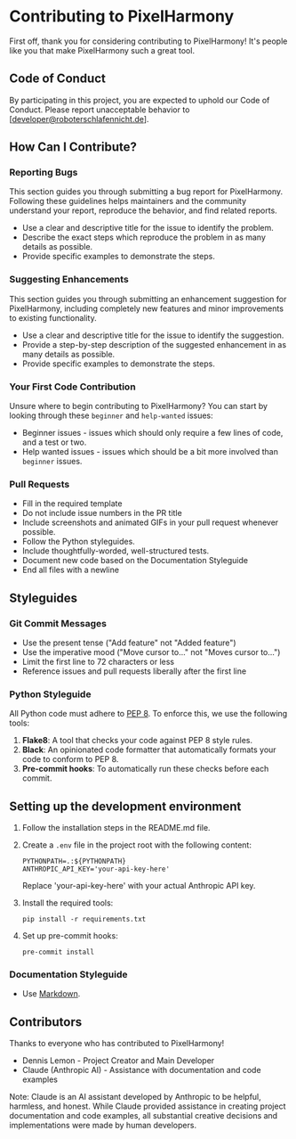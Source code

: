 # Contributing to PixelHarmony

First off, thank you for considering contributing to PixelHarmony! It's people like you that make PixelHarmony such a great tool.

## Code of Conduct

By participating in this project, you are expected to uphold our Code of Conduct. Please report unacceptable behavior to [developer@roboterschlafennicht.de].

## How Can I Contribute?

### Reporting Bugs

This section guides you through submitting a bug report for PixelHarmony. Following these guidelines helps maintainers and the community understand your report, reproduce the behavior, and find related reports.

- Use a clear and descriptive title for the issue to identify the problem.
- Describe the exact steps which reproduce the problem in as many details as possible.
- Provide specific examples to demonstrate the steps.

### Suggesting Enhancements

This section guides you through submitting an enhancement suggestion for PixelHarmony, including completely new features and minor improvements to existing functionality.

- Use a clear and descriptive title for the issue to identify the suggestion.
- Provide a step-by-step description of the suggested enhancement in as many details as possible.
- Provide specific examples to demonstrate the steps.

### Your First Code Contribution

Unsure where to begin contributing to PixelHarmony? You can start by looking through these `beginner` and `help-wanted` issues:

- Beginner issues - issues which should only require a few lines of code, and a test or two.
- Help wanted issues - issues which should be a bit more involved than `beginner` issues.

### Pull Requests

- Fill in the required template
- Do not include issue numbers in the PR title
- Include screenshots and animated GIFs in your pull request whenever possible.
- Follow the Python styleguides.
- Include thoughtfully-worded, well-structured tests.
- Document new code based on the Documentation Styleguide
- End all files with a newline

## Styleguides

### Git Commit Messages

- Use the present tense ("Add feature" not "Added feature")
- Use the imperative mood ("Move cursor to..." not "Moves cursor to...")
- Limit the first line to 72 characters or less
- Reference issues and pull requests liberally after the first line

### Python Styleguide

All Python code must adhere to [PEP 8](https://www.python.org/dev/peps/pep-0008/). To enforce this, we use the following tools:

1. **Flake8**: A tool that checks your code against PEP 8 style rules.
2. **Black**: An opinionated code formatter that automatically formats your code to conform to PEP 8.
3. **Pre-commit hooks**: To automatically run these checks before each commit.

## Setting up the development environment

1. Follow the installation steps in the README.md file.

2. Create a `.env` file in the project root with the following content:
   ```
   PYTHONPATH=.:${PYTHONPATH}
   ANTHROPIC_API_KEY='your-api-key-here'
   ```
   Replace 'your-api-key-here' with your actual Anthropic API key.

3. Install the required tools:
   ```
   pip install -r requirements.txt
   ```

4. Set up pre-commit hooks:
   ```
   pre-commit install
   ```


### Documentation Styleguide

- Use [Markdown](https://daringfireball.net/projects/markdown).

## Contributors

Thanks to everyone who has contributed to PixelHarmony!

- Dennis Lemon - Project Creator and Main Developer
- Claude (Anthropic AI) - Assistance with documentation and code examples

Note: Claude is an AI assistant developed by Anthropic to be helpful, harmless, and honest. While Claude provided assistance in creating project documentation and code examples, all substantial creative decisions and implementations were made by human developers.
